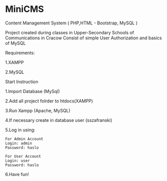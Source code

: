 # MiniCMS
Content Management System ( PHP,HTML - Bootstrap, MySQL )

Project created during classes in Upper-Secondary Schools of Communications in Cracow
Consist of simple User Authorization and basics of MySQL

Requirements:

1.XAMPP

2.MySQL

Start Instruction

 1.Import Database (MySql)
 
 2.Add all project folrder to htdocs(XAMPP)
 
 3.Run Xampp (Apache, MySQL)
 
 4.If necessary create in database user (sszafranski)
 
 5.Log in using:
 
    For Admin Account
    Login: admin 
    Password: haslo
    
    For User Account
    Login: user
    Password: haslo
 6.Have fun!
